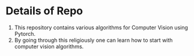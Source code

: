 # Details of Repo

1. This repository contains various algorithms for Computer Vision using Pytorch. 
2. By going through this religiously one can learn how to start with computer vision algorithms.

